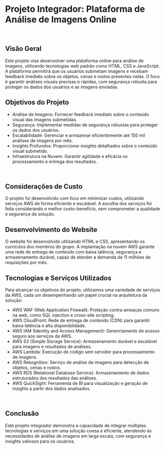 <h1>Projeto Integrador: Plataforma de Análise de Imagens Online</h1>
<br>

<h2>Visão Geral</h2>
Este projeto visa desenvolver uma plataforma online para análise de imagens, utilizando tecnologias web padrão como HTML, CSS e JavaScript.
A plataforma permitirá que os usuários submetam imagens e recebam feedback imediato sobre os objetos, cenas e rostos presentes nelas.
O foco é garantir análises visuais precisas e rápidas, com segurança robusta para proteger os dados dos usuários e as imagens enviadas.
<br>

<h2>Objetivos do Projeto</h2>

- Análise de Imagens: Fornecer feedback imediato sobre o conteúdo visual das imagens submetidas.<br>
- Segurança: Implementar medidas de segurança robustas para proteger os dados dos usuários.<br>
- Escalabilidade: Gerenciar e armazenar eficientemente até 150 mil análises de imagens por mês.<br>
- Insights Profundos: Proporcionar insights detalhados sobre o conteúdo visual submetido.<br>
- Infraestrutura na Nuvem: Garantir agilidade e eficácia no processamento e entrega dos resultados.<br>
<br>

<h2>Considerações de Custo</h2>
O projeto foi desenvolvido com foco em minimizar custos, utilizando serviços AWS de forma eficiente e escalável. A escolha dos serviços foi feita considerando o melhor custo-benefício, sem comprometer a qualidade e segurança da solução.

<h2>Desenvolvimento do Website</h2>
O website foi desenvolvido utilizando HTML e CSS, apresentando os currículos dos membros do grupo. A implantação na nuvem AWS garante uma rede de entrega de conteúdo com baixa latência, segurança e armazenamento durável, capaz de atender a demanda de 11 milhões de requisições por mês.

<h2>Tecnologias e Serviços Utilizados</h2>

Para alcançar os objetivos do projeto, utilizamos uma variedade de serviços da AWS, cada um desempenhando um papel crucial na arquitetura da solução:
<br>

- AWS WAF (Web Application Firewall): Proteção contra ameaças comuns na web, como SQL injection e cross-site scripting.
- AWS CloudFront: Rede de entrega de conteúdo (CDN) para garantir baixa latência e alta disponibilidade.
- AWS IAM (Identity and Access Management): Gerenciamento de acesso seguro aos serviços da AWS.
- AWS S3 (Simple Storage Service): Armazenamento durável e escalável para imagens e resultados de análises.
- AWS Lambda: Execução de código sem servidor para processamento de imagens.
- AWS Rekognition: Serviço de análise de imagens para detecção de objetos, cenas e rostos.
- AWS RDS (Relational Database Service): Armazenamento de dados estruturados dos resultados das análises.
- AWS QuickSight: Ferramenta de BI para visualização e geração de insights a partir dos dados analisados.
<br>

<h2>Conclusão</h2>
Este projeto integrador demonstra a capacidade de integrar múltiplas tecnologias e serviços em uma solução coesa e eficiente, atendendo às necessidades de análise de imagens em larga escala, com segurança e insights valiosos para os usuários.
